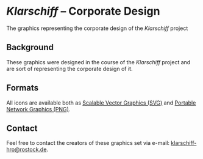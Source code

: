 # *Klarschiff* – Corporate Design

The graphics representing the corporate design of the *Klarschiff* project

## Background

These graphics were designed in the course of the *Klarschiff* project and are sort of representing the corporate design of it.

## Formats

All icons are available both as [Scalable Vector Graphics (SVG)](http://en.wikipedia.org/wiki/Svg) and [Portable Network Graphics (PNG)](http://en.wikipedia.org/wiki/Portable_Network_Graphics).

## Contact

Feel free to contact the creators of these graphics set via e-mail: <klarschiff-hro@rostock.de>.
